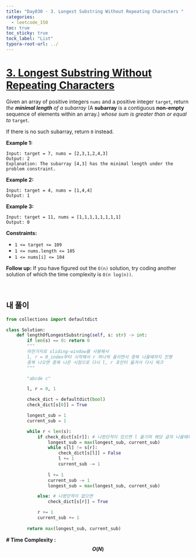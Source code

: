 ```yaml
---
title: "Day030 - 3. Longest Substring Without Repeating Characters "
categories:
  - leetcode_150
toc: true
toc_sticky: true
tock_label: "List"
typora-root-url: ../
---
```


# [3. Longest Substring Without Repeating Characters](https://leetcode.com/problems/longest-substring-without-repeating-characters/)

Given an array of positive integers `nums` and a positive integer `target`, return *the **minimal length** of a* *subarray* (A **subarray** is a contiguous **non-empty** sequence of elements within an array.) *whose sum is greater than or equal to* `target`. 

If there is no such subarray, return `0` instead.





**Example 1:**

```
Input: target = 7, nums = [2,3,1,2,4,3]
Output: 2
Explanation: The subarray [4,3] has the minimal length under the problem constraint.
```

**Example 2:**

```
Input: target = 4, nums = [1,4,4]
Output: 1
```

**Example 3:**

```
Input: target = 11, nums = [1,1,1,1,1,1,1,1]
Output: 0
```

 

**Constraints:**

- `1 <= target <= 109`
- `1 <= nums.length <= 105`
- `1 <= nums[i] <= 104`

 

**Follow up:** If you have figured out the `O(n)` solution, try coding another solution of which the time complexity is `O(n log(n))`.

<br>

## **내 풀이**

```python
from collections import defaultdict

class Solution:
    def lengthOfLongestSubstring(self, s: str) -> int:
        if len(s) == 0: return 0
        """
        마찬가지로 sliding-window를 사용해서
        l, r = 0_index부터 시작해서 r 하나씩 올리면서 중복 나올때까지 진행
        중복 나오면 중복 나온 시점으로 다시 l, r 포인터 옮겨서 다시 체크
        """

        "abcde c"

        l, r = 0, 1

        check_dict = defaultdict(bool)
        check_dict[s[0]] = True

        longest_sub = 1
        current_sub = 1

        while r < len(s):
            if check_dict[s[r]]: # 나왔던적이 있으면 l 옮기며 해당 글자 나올때까지 진행
                longest_sub = max(longest_sub, current_sub)
                while s[l] != s[r]:
                    check_dict[s[l]] = False
                    l += 1
                    current_sub -= 1
                    
                l += 1
                current_sub -= 1
                longest_sub = max(longest_sub, current_sub)

            else: # 나왔던적이 없으면
                check_dict[s[r]] = True

            r += 1
            current_sub += 1
                
        return max(longest_sub, current_sub)
```






**\# Time Complexity  : $$O(N)$$** 

<br>

